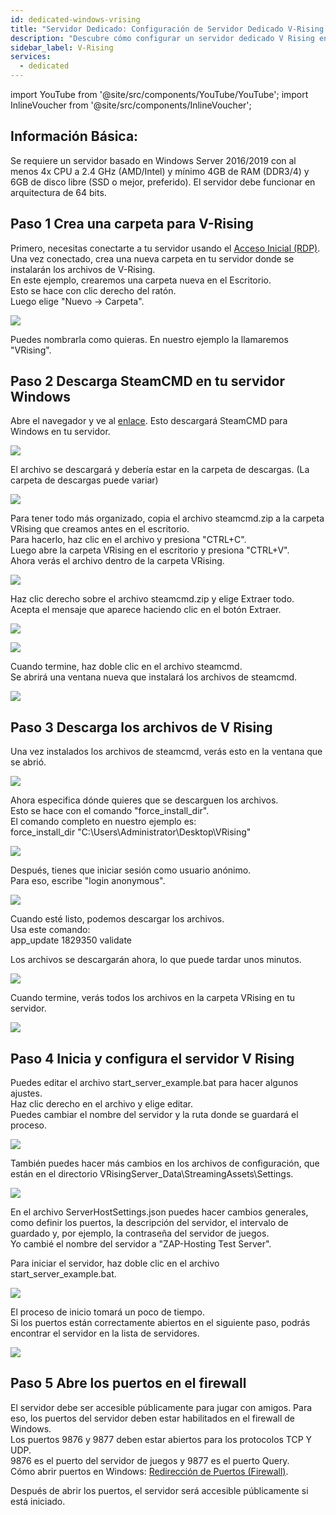 ```yaml
---
id: dedicated-windows-vrising
title: "Servidor Dedicado: Configuración de Servidor Dedicado V-Rising en Windows"
description: "Descubre cómo configurar un servidor dedicado V Rising en Windows para un rendimiento óptimo y gestión del servidor → Aprende más ahora"
sidebar_label: V-Rising
services:
  - dedicated
---
```


import YouTube from '@site/src/components/YouTube/YouTube';
import InlineVoucher from '@site/src/components/InlineVoucher';

<YouTube videoId="to2ghqNpGLA" imageSrc="https://screensaver01.zap-hosting.com/index.php/s/yCRYqJAjTTp4YFf/preview" title="¡Cómo configurar un Servidor Dedicado V RISING en Windows!" description="¿Sientes que entiendes mejor cuando ves las cosas en acción? ¡Te tenemos cubierto! Sumérgete en nuestro video que te lo explica todo. Ya sea que tengas prisa o simplemente prefieras absorber la info de la forma más entretenida posible."/>

<InlineVoucher />

## Información Básica: 
Se requiere un servidor basado en Windows Server 2016/2019 con al menos 4x CPU a 2.4 GHz (AMD/Intel) y mínimo 4GB de RAM (DDR3/4) y 6GB de disco libre (SSD o mejor, preferido). El servidor debe funcionar en arquitectura de 64 bits.

## Paso 1 Crea una carpeta para V-Rising

Primero, necesitas conectarte a tu servidor usando el [Acceso Inicial (RDP)](vserver-windows-userdp.md). Una vez conectado, crea una nueva carpeta en tu servidor donde se instalarán los archivos de V-Rising.  
En este ejemplo, crearemos una carpeta nueva en el Escritorio.  
Esto se hace con clic derecho del ratón.  
Luego elige "Nuevo -> Carpeta".

![](https://screensaver01.zap-hosting.com/index.php/s/SzB3TgsSkHRAaAB/preview)

Puedes nombrarla como quieras. En nuestro ejemplo la llamaremos "VRising".

## Paso 2 Descarga SteamCMD en tu servidor Windows

Abre el navegador y ve al [enlace](https://steamcdn-a.akamaihd.net/client/installer/steamcmd.zip). Esto descargará SteamCMD para Windows en tu servidor.

![](https://screensaver01.zap-hosting.com/index.php/s/oHSse2fToxxTpCt/preview)

El archivo se descargará y debería estar en la carpeta de descargas. (La carpeta de descargas puede variar)

![](https://screensaver01.zap-hosting.com/index.php/s/35r8Dm49xcdwfq4/preview)

Para tener todo más organizado, copia el archivo steamcmd.zip a la carpeta VRising que creamos antes en el escritorio.  
Para hacerlo, haz clic en el archivo y presiona "CTRL+C".  
Luego abre la carpeta VRising en el escritorio y presiona "CTRL+V".  
Ahora verás el archivo dentro de la carpeta VRising.

![](https://screensaver01.zap-hosting.com/index.php/s/kKGt3gy2yDQXSLx/preview)

Haz clic derecho sobre el archivo steamcmd.zip y elige Extraer todo. Acepta el mensaje que aparece haciendo clic en el botón Extraer.

![](https://screensaver01.zap-hosting.com/index.php/s/SHsNeRy4RbEenDX/preview)

![](https://screensaver01.zap-hosting.com/index.php/s/y5ef3ncPgYMTzFw/preview)

Cuando termine, haz doble clic en el archivo steamcmd.  
Se abrirá una ventana nueva que instalará los archivos de steamcmd.

![](https://screensaver01.zap-hosting.com/index.php/s/TC2KAbWaCHEeZiF/preview)

## Paso 3 Descarga los archivos de V Rising

Una vez instalados los archivos de steamcmd, verás esto en la ventana que se abrió.

![](https://screensaver01.zap-hosting.com/index.php/s/GAb4TgCNbpiW2F2/preview)

Ahora especifica dónde quieres que se descarguen los archivos.  
Esto se hace con el comando "force_install_dir".  
El comando completo en nuestro ejemplo es:  
force_install_dir "C:\Users\Administrator\Desktop\VRising"

![](https://screensaver01.zap-hosting.com/index.php/s/DeNFAWGLLnKq7pr/preview)

Después, tienes que iniciar sesión como usuario anónimo.  
Para eso, escribe "login anonymous".

![](https://screensaver01.zap-hosting.com/index.php/s/pq74iCW6E2k8Sid/preview)

Cuando esté listo, podemos descargar los archivos.  
Usa este comando:  
app_update 1829350 validate

Los archivos se descargarán ahora, lo que puede tardar unos minutos.

![](https://screensaver01.zap-hosting.com/index.php/s/6XX8wtekd89PJec/preview)

Cuando termine, verás todos los archivos en la carpeta VRising en tu servidor.

![](https://screensaver01.zap-hosting.com/index.php/s/y9Gx9ANEpgbpESy/preview)

## Paso 4 Inicia y configura el servidor V Rising

Puedes editar el archivo start_server_example.bat para hacer algunos ajustes.  
Haz clic derecho en el archivo y elige editar.  
Puedes cambiar el nombre del servidor y la ruta donde se guardará el proceso.

![](https://screensaver01.zap-hosting.com/index.php/s/zpEw92o7eQG9P2a/preview)

También puedes hacer más cambios en los archivos de configuración, que están en el directorio VRisingServer_Data\StreamingAssets\Settings.

![](https://screensaver01.zap-hosting.com/index.php/s/9TtQm6Yp8g3y5HH/preview)

En el archivo ServerHostSettings.json puedes hacer cambios generales, como definir los puertos, la descripción del servidor, el intervalo de guardado y, por ejemplo, la contraseña del servidor de juegos.  
Yo cambié el nombre del servidor a "ZAP-Hosting Test Server".

Para iniciar el servidor, haz doble clic en el archivo start_server_example.bat.

![](https://screensaver01.zap-hosting.com/index.php/s/gzs85C4HRy9MPTy/preview)

El proceso de inicio tomará un poco de tiempo.  
Si los puertos están correctamente abiertos en el siguiente paso, podrás encontrar el servidor en la lista de servidores.

![](https://screensaver01.zap-hosting.com/index.php/s/S9mM8KNzsFARmQW/preview)

## Paso 5 Abre los puertos en el firewall

El servidor debe ser accesible públicamente para jugar con amigos. Para eso, los puertos del servidor deben estar habilitados en el firewall de Windows.  
Los puertos 9876 y 9877 deben estar abiertos para los protocolos TCP Y UDP.  
9876 es el puerto del servidor de juegos y 9877 es el puerto Query.  
Cómo abrir puertos en Windows: [Redirección de Puertos (Firewall)](vserver-windows-port.md).

Después de abrir los puertos, el servidor será accesible públicamente si está iniciado.

<InlineVoucher />